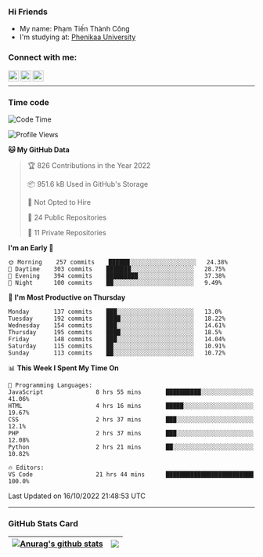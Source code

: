 ### Hi Friends

- My name: Phạm Tiến Thành Công
- I'm studying at: [Phenikaa University]


### Connect with me:
[<img align="left" alt="PhamTienThanhCong | Facebook" width="22px" src="https://upload.wikimedia.org/wikipedia/commons/thumb/1/16/Facebook-icon-1.png/640px-Facebook-icon-1.png" />][facebook]
[<img align="left" alt="PhamTienThanhCong | Zalo" width="22px" src="https://www.anphatpc.com.vn/template/anphat_2020v2/images/icon-zalo.jpg" />][zalo]
[<img align="left" alt="PhamTienThanhCong | LinkedIn" width="22px" src="https://cdn3.iconfinder.com/data/icons/inficons/512/linkedin.png" />][linkedin]

<br />

---

### Time code

<!--START_SECTION:waka-->
![Code Time](http://img.shields.io/badge/Code%20Time-618%20hrs%2046%20mins-blue)

![Profile Views](http://img.shields.io/badge/Profile%20Views-12-blue)

**🐱 My GitHub Data** 

> 🏆 826 Contributions in the Year 2022
 > 
> 📦 951.6 kB Used in GitHub's Storage 
 > 
> 🚫 Not Opted to Hire
 > 
> 📜 24 Public Repositories 
 > 
> 🔑 11 Private Repositories  
 > 
**I'm an Early 🐤** 

```text
🌞 Morning    257 commits    ██████░░░░░░░░░░░░░░░░░░░   24.38% 
🌆 Daytime    303 commits    ███████░░░░░░░░░░░░░░░░░░   28.75% 
🌃 Evening    394 commits    █████████░░░░░░░░░░░░░░░░   37.38% 
🌙 Night      100 commits    ██░░░░░░░░░░░░░░░░░░░░░░░   9.49%

```
📅 **I'm Most Productive on Thursday** 

```text
Monday       137 commits    ███░░░░░░░░░░░░░░░░░░░░░░   13.0% 
Tuesday      192 commits    ████░░░░░░░░░░░░░░░░░░░░░   18.22% 
Wednesday    154 commits    ███░░░░░░░░░░░░░░░░░░░░░░   14.61% 
Thursday     195 commits    ████░░░░░░░░░░░░░░░░░░░░░   18.5% 
Friday       148 commits    ███░░░░░░░░░░░░░░░░░░░░░░   14.04% 
Saturday     115 commits    ██░░░░░░░░░░░░░░░░░░░░░░░   10.91% 
Sunday       113 commits    ██░░░░░░░░░░░░░░░░░░░░░░░   10.72%

```


📊 **This Week I Spent My Time On** 

```text
💬 Programming Languages: 
JavaScript               8 hrs 55 mins       ██████████░░░░░░░░░░░░░░░   41.06% 
HTML                     4 hrs 16 mins       █████░░░░░░░░░░░░░░░░░░░░   19.67% 
CSS                      2 hrs 37 mins       ███░░░░░░░░░░░░░░░░░░░░░░   12.1% 
PHP                      2 hrs 37 mins       ███░░░░░░░░░░░░░░░░░░░░░░   12.08% 
Python                   2 hrs 21 mins       ██░░░░░░░░░░░░░░░░░░░░░░░   10.82%

🔥 Editors: 
VS Code                  21 hrs 44 mins      █████████████████████████   100.0%

```


 Last Updated on 16/10/2022 21:48:53 UTC
<!--END_SECTION:waka-->

---

### GitHub Stats Card

| <a href="https://github.com/phamtienthanhcong"><img align="center" src="https://github-readme-stats.vercel.app/api?username=PhamTienThanhCong&show_icons=true&include_all_commits=true&theme=buefy&hide_border=true&theme=ocean_dark" alt="Anurag's github stats" /></a> | <a href="https://github.com/phamtienthanhcong"><img align="center" src="https://github-readme-stats.vercel.app/api/top-langs/?username=PhamTienThanhCong&layout=compact&theme=buefy&hide_border=true&theme=ocean_dark" /></a> |
| ------------- | ------------- |

[Phenikaa University]: https://phenikaa-uni.edu.vn/vi
[facebook]: https://www.facebook.com/phamtienthanhcong
[linkedin]: https://linkedin.com/in/phamtienthanhcong
[zalo]: https://zalo.me/0396396332
[tiktok]: https://www.tiktok.com/@phamtienthanhcong
[web]: https://github.com/PhamTienThanhCong/web_dev
[min project]: https://github.com/PhamTienThanhCong/Project-Of-Web
[c and cpp]: https://github.com/PhamTienThanhCong/Code_C_and_Cpro
[python]: https://github.com/PhamTienThanhCong/Python_beginer
